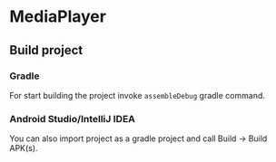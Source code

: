 # MediaPlayer

## Build project

### Gradle

For start building the project invoke `assembleDebug` gradle command.

### Android Studio/IntelliJ IDEA

You can also import project as a gradle project and call Build -> Build APK(s).
